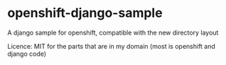 # openshift-django-sample
A django sample for openshift, compatible with the new directory layout

Licence: MIT for the parts that are in my domain (most is openshift and django code)
